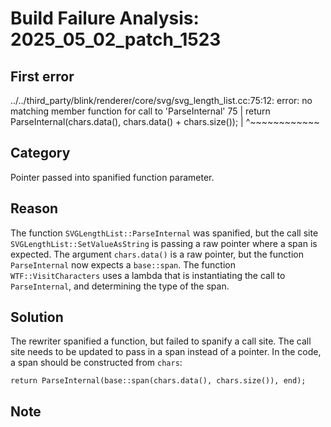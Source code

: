 # Build Failure Analysis: 2025_05_02_patch_1523

## First error

../../third_party/blink/renderer/core/svg/svg_length_list.cc:75:12: error: no matching member function for call to 'ParseInternal'
   75 |     return ParseInternal(chars.data(), chars.data() + chars.size());
      |            ^~~~~~~~~~~~~

## Category
Pointer passed into spanified function parameter.

## Reason
The function `SVGLengthList::ParseInternal` was spanified, but the call site `SVGLengthList::SetValueAsString` is passing a raw pointer where a span is expected. The argument `chars.data()` is a raw pointer, but the function `ParseInternal` now expects a `base::span`. The function `WTF::VisitCharacters` uses a lambda that is instantiating the call to `ParseInternal`, and determining the type of the span.

## Solution
The rewriter spanified a function, but failed to spanify a call site. The call site needs to be updated to pass in a span instead of a pointer. In the code, a span should be constructed from `chars`:

```
return ParseInternal(base::span(chars.data(), chars.size()), end);
```

## Note